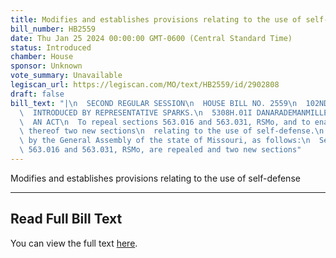 ```yaml
---
title: Modifies and establishes provisions relating to the use of self-defense
bill_number: HB2559
date: Thu Jan 25 2024 00:00:00 GMT-0600 (Central Standard Time)
status: Introduced
chamber: House
sponsor: Unknown
vote_summary: Unavailable
legiscan_url: https://legiscan.com/MO/text/HB2559/id/2902808
draft: false
bill_text: "|\n  SECOND REGULAR SESSION\n  HOUSE BILL NO. 2559\n  102ND GENERAL ASSEMBLY\n\
  \  INTRODUCED BY REPRESENTATIVE SPARKS.\n  5308H.01I DANARADEMANMILLER,ChiefClerk\n\
  \  AN ACT\n  To repeal sections 563.016 and 563.031, RSMo, and to enact in lieu\
  \ thereof two new sections\n  relating to the use of self-defense.\n  Be it enacted\
  \ by the General Assembly of the state of Missouri, as follows:\n  Section A. Sections\
  \ 563.016 and 563.031, RSMo, are repealed and two new sections"
---
```

Modifies and establishes provisions relating to the use of self-defense

---

## Read Full Bill Text

You can view the full text [here](https://legiscan.com/MO/text/HB2559/id/2902808).
